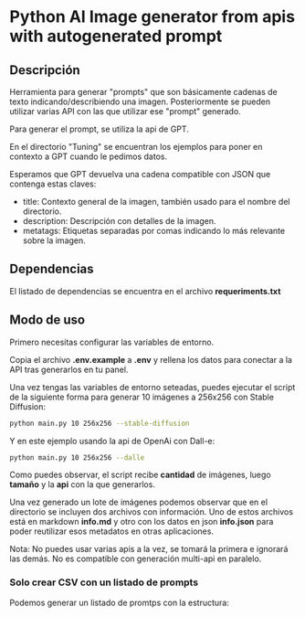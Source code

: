 # Python AI Image generator from apis with autogenerated prompt

## Descripción

Herramienta para generar "prompts" que son básicamente cadenas de texto indicando/describiendo
una imagen.
Posteriormente se pueden utilizar varias API con las que utilizar ese "prompt" generado.

Para generar el prompt, se utiliza la api de GPT.

En el directorio "Tuning" se encuentran los ejemplos para poner en contexto a GPT cuando le pedimos datos.

Esperamos que GPT devuelva una cadena compatible con JSON que contenga estas claves:

- title: Contexto general de la imagen, también usado para el nombre del directorio.
- description: Descripción con detalles de la imagen.
- metatags: Etiquetas separadas por comas indicando lo más relevante sobre la imagen.


## Dependencias

El listado de dependencias se encuentra en el archivo **requeriments.txt**

## Modo de uso

Primero necesitas configurar las variables de entorno.

Copia el archivo **.env.example** a **.env** y rellena los datos para conectar a la API tras generarlos en tu panel.

Una vez tengas las variables de entorno seteadas, puedes ejecutar el script de la siguiente forma para generar 10 imágenes a 256x256 con Stable Diffusion:

```bash
python main.py 10 256x256 --stable-diffusion
```

Y en este ejemplo usando la api de OpenAi con Dall-e:

```bash
python main.py 10 256x256 --dalle
```

Como puedes observar, el script recibe **cantidad** de imágenes, luego **tamaño** y la **api** con la que generarlos.

Una vez generado un lote de imágenes podemos observar que en el directorio se incluyen dos archivos con información.
Uno de estos archivos está en markdown **info.md** y otro con los datos en json **info.json** para poder reutilizar esos metadatos en otras aplicaciones.

Nota: No puedes usar varias apis a la vez, se tomará la primera e ignorará las demás. No es compatible con generación multi-api en paralelo.

### Solo crear CSV con un listado de prompts

Podemos generar un listado de promtps con la estructura:

<title><description><metatags><prompt>

Al script principal, le pasaremos el argumento **--only-prompts** y esto deshabilitará automáticamente generar imágenes. Es decir, solo vamos a generar un listado de prompts en el directorio **output** con el nombre **batch_prompts.csv**

Necesitamos pasar obligatoriamente una cantidad de prompts a generar como en el siguiente ejemplo para 10 prompts

```bash
python3 main.py 10 --only-prompts
```

Veremos tras ejecutar que hay un nuevo archivo dentro de "output" con los datos en csv.

Si ejecutamos varias veces el comando, los datos se van añadiendo al archivo sin borrar los anteriores. Se agregan al listado existente.

## Directorios

- Data: Almacena parámetros para sugerir tema, elementos y entorno sobre la imagen que pediremos a chatgpt describirnos.
- Models: Contiene los Modelos para conectar a las api y selector de roles.
- output: Aquí se almacena la salida, al generar imágenes quedarán aquí agrupadas en un directorio. También se guarda el csv cuando generamos un listado de prompts solamente.
- tuning: Archivos JSONL con distintas respuestas json (una por línea) para poner en contexto a GPT cuando le pidamos datos. En estos archivos exponemos respuestas tal y como nos gustaría que lo haga GPT desde la API.

## Tareas pendientes -> TODO

- [] Implementar entorno virtual para python
